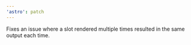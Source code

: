 ```yaml
---
'astro': patch
---
```


Fixes an issue where a slot rendered multiple times resulted in the same output each time.
